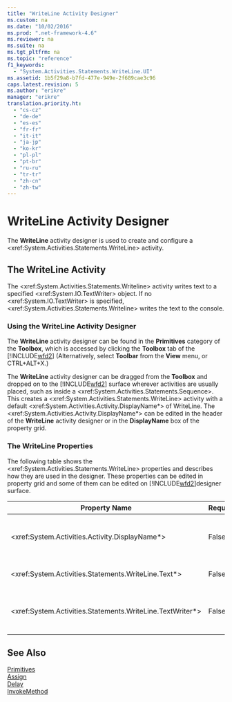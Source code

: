 ```yaml
---
title: "WriteLine Activity Designer"
ms.custom: na
ms.date: "10/02/2016"
ms.prod: ".net-framework-4.6"
ms.reviewer: na
ms.suite: na
ms.tgt_pltfrm: na
ms.topic: "reference"
f1_keywords: 
  - "System.Activities.Statements.WriteLine.UI"
ms.assetid: 1b5f29a8-b7fd-477e-949e-2f689cae3c96
caps.latest.revision: 5
ms.author: "erikre"
manager: "erikre"
translation.priority.ht: 
  - "cs-cz"
  - "de-de"
  - "es-es"
  - "fr-fr"
  - "it-it"
  - "ja-jp"
  - "ko-kr"
  - "pl-pl"
  - "pt-br"
  - "ru-ru"
  - "tr-tr"
  - "zh-cn"
  - "zh-tw"
---
```

# WriteLine Activity Designer
The **WriteLine** activity designer is used to create and configure a \<xref:System.Activities.Statements.WriteLine> activity.  
  
## The WriteLine Activity  
 The \<xref:System.Activities.Statements.Writeline> activity writes text to a specified \<xref:System.IO.TextWriter> object. If no \<xref:System.IO.TextWriter> is specified, \<xref:System.Activities.Statements.Writeline> writes the text to the console.  
  
### Using the WriteLine Activity Designer  
 The **WriteLine** activity designer can be found in the **Primitives** category of the **Toolbox**, which is accessed by clicking the **Toolbox** tab of the [!INCLUDE[wfd2](../workflowdesigner/includes/wfd2_md.md)] (Alternatively, select **Toolbar** from the **View** menu, or CTRL+ALT+X.)  
  
 The **WriteLine** activity designer can be dragged from the **Toolbox** and dropped on to the [!INCLUDE[wfd2](../workflowdesigner/includes/wfd2_md.md)] surface wherever activities are usually placed, such as inside a \<xref:System.Activities.Statements.Sequence>. This creates a \<xref:System.Activities.Statements.WriteLine> activity with a default \<xref:System.Activities.Activity.DisplayName*> of WriteLine. The \<xref:System.Activities.Activity.DisplayName*> can be edited in the header of the **WriteLine** activity designer or in the **DisplayName** box of the property grid.  
  
### The WriteLine Properties  
 The following table shows the \<xref:System.Activities.Statements.WriteLine> properties and describes how they are used in the designer. These properties can be edited in property grid and some of them can be edited on [!INCLUDE[wfd2](../workflowdesigner/includes/wfd2_md.md)]designer surface.  
  
|Property Name|Required|Usage|  
|-------------------|--------------|-----------|  
|\<xref:System.Activities.Activity.DisplayName*>|False|The friendly name of the \<xref:System.Activities.Statements.WriteLine> activity. The default is WriteLine. Although the \<xref:System.Activities.Activity.DisplayName*> is not strictly required, it is best practice to use a one.|  
|\<xref:System.Activities.Statements.WriteLine.Text*>|False|The text to write. To set the property, type a Visual Basic expression in the **Text** box on the **WriteLine** activity designer or in the property grid.|  
|\<xref:System.Activities.Statements.WriteLine.TextWriter*>|False|The \<xref:System.IO.TextWriter> to which the \<xref:System.Activities.Statements.WriteLine> writes the \<xref:System.Activities.Statements.WriteLine.Text*>. The default is the console.|  
  
## See Also  
 [Primitives](../workflowdesigner/primitives-activity-designers.md)   
 [Assign](../workflowdesigner/assign-activity-designer.md)   
 [Delay](../workflowdesigner/delay-activity-designer.md)   
 [InvokeMethod](../workflowdesigner/invokemethod-activity-designer.md)